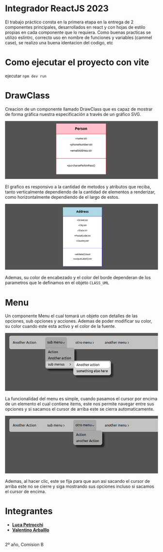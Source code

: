 # Integrador ReactJS 2023

El trabajo práctico consta en la primera etapa en la entrega de 2 componentes principales, desarrollados en react y con hojas de estilo propias en cada componente que lo requiera. Como buenas practicas se utilizo eslintrc, correcto uso en nombre de funciones y variables (cammel case), se realizo una buena identacion del codigo, etc

# Como ejecutar el proyecto con vite  

ejecutar `npm dev run`

# DrawClass

Creacion de un componente llamado DrawClass que es capaz de mostrar de forma gráfica nuestra especificación a través de un gráfico SVG.

![Imagen Drawclass 1](/public/drawclass.png)

El grafico es responsivo a la cantidad de metodos y atributos que reciba, tanto verticalmente dependiendo de la cantidad de elementos a renderizar, como horizontalmente dependiendo de el largo de estos.

![Imagen Drawclass 2](/public/drawclass2.png)

Ademas, su color de encabezado y el color del borde dependeran de los parametros que le definamos en el objeto `CLASS_UML`

# Menu

Un componente Menu el cual tomará un objeto con detalles de las opciones, sub opciones y acciones. Ademas de poder modificar su color, su color cuando este esta activo y el color de la fuente.

![Imagen menu 1](/public/menu2.png)

La funcionalidad del menu es simple, cuando pasamos el cursor por encima de un elemento el cual contiene items, este nos permite navegar entre sus opciones y si sacamos el cursor de arriba este se cierra automaticamente. 

![Imagen menu 2](/public/menu.png)

Ademas, al hacer clic, este se fija para que aun asi sacando el cursor de arriba este no se cierre y siga mostrando sus opciones incluso si sacamos el cursor de encima.

# Integrantes
- **[Luca Petrocchi](https://github.com/lucapetrocchi)**
- **[Valentino Arballlo](https://github.com/valentinoarballo)**
<br>
2º año, Comision B